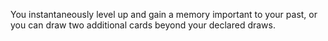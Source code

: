 You instantaneously level up and gain a memory important to your past, or you can draw two additional cards beyond your declared draws.